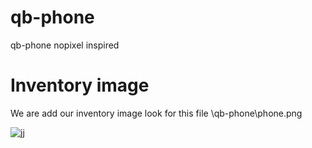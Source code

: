 # qb-phone
  qb-phone nopixel inspired

# Inventory image 
 We are add our inventory image look for this file \qb-phone\phone.png 

 
![jj](https://user-images.githubusercontent.com/89445989/160038816-b246953f-825a-4aff-9463-f31f0c4e4506.png)
